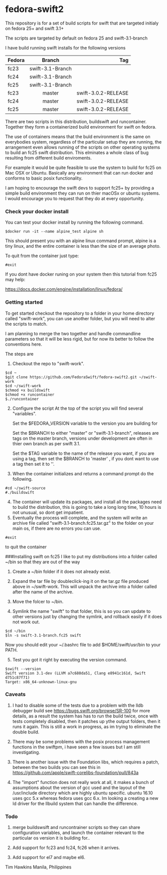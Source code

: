 # fedora-swift2
This repository is for a set of build scripts for swift that are targeted initialy on fedora 25+ and swift 3.1+ 

The scripts are targeted by default on fedora 25 and swift-3.1-branch

I have build running swift installs for the following versions 

| Fedora   |      Branch    |  Tag |
|----------|:-------------:|------:|
| fc23|  swift-3.1-Branch |   |
| fc24|     swift-3.1-Branch    |    |
| fc25 |  swift-3.1-Branch  |      |
| fc23|  master | swift-3.0.2-RELEASE  |
| fc24|     master   |  swift-3.0.2-RELEASE  |
| fc25 |  master  |   swift-3.0.2-RELEASE   |

There are two scripts in this distribution, buildswift and runcontainer. Together 
they form a containerized build environment for swift on fedora. 

The use of containers means that the buld environment is the same on everybodies 
system, regardless of the particular setup they are running, the arrangement even 
allows running of the scripts on other operating systems to build an fc25 swift distribution. This elminates a whole class of bug resulting from different build enviroments. 

For example it would be quite feasible to use the system to build for fc25 on Mac OSX or Ubuntu.
Basically any environment that can run docker and conforms to basic posix functionality. 

I am hoping to encourage the swift devs to support fc25+ by providing a simple build environment they can run on thier macOSx or ubuntu systems. I would encourage you to request that they do at every opportunity. 

### Check your docker install
You can test your docker install by running the following command.

```
$docker run -it --name alpine_test alpine sh
```

This should present you with an alpine linux command prompt, alpine is 
a tiny linux, and the entire container is less than the size of an average photo.

To quit from the container just type:
```
#exit
```

If you dont have docker runing on your system then this tutorial from fc25 may help:

https://docs.docker.com/engine/installation/linux/fedora/

### Getting started
To get started checkout the repository to a folder in your home directory 
called "swift-work", you can use another folder, but you will need to alter the scripts to match.

I am planning to merge the two together and handle commandline parameters so that
it will be less rigid, but for now its better to follow the conventions here.

The steps are

1. Checkout the repo to "swift-work".

```
$cd ~
$git clone https://github.com/FedoraSwift/fedora-swift2.git ~/swift-work
$cd ~/swift-work
$chmod +x buildswift
$chmod +x runcontainer
$./runcontainer
```
2. Configure the script
    At the top of the script you will find several "variables".

    Set the $FEDORA_VERSION variable to the version you are building for

    Set the $BRANCH to either "master" or "swift-3.1-branch", releases are tags on the 
master branch, versions under development are often in thier own branch as per swift 3.1.

    Set the $TAG variable to the name of the release you want, if you are using a tag, then set the $BRANCH to 'master'
   , if you dont want to use a tag then set it to ''. 

3. When the container initializes and returns a command prompt do the following.

```
#cd ~/swift-source
#./buildswift
```
4. The container will update its packages, and install all the packages need to build the 
distribution, this is going to take a long long time, 10 hours is not unusual, so 
dont get impatient.
5. Eventually the process will complete, and the system will write an 
archive file called "swift-3.1-branch.fc25.tar.gz" to the folder on your
main os, if there are no errors you can use.

```
#exit
```
to quit the container

###Installing swift on fc25
I like to put my distributions into a folder called ~/bin so that they 
are out of the way

1. Create a ~/bin folder if it does not already exist.

2. Expand the tar file by doubleclick-ing it on the tar.gz file produced above in ~/swift-work. This will unpack the archive into a folder called 
after the name of the archive.

3. Move the folcer to ~/bin.

4. Symlink the name "swift" to that folder, this is so you can update to other versions just by changing the symlink, 
and rollback easily if it does not work out.

```
$cd ~/bin
$ln -s swift-3.1-branch.fc25 swift
```
Now you should edit your ~/.bashrc file to add $HOME/swift/usr/bin to your PATH. 

5. Test you got it right by executing the version command. 

```
$swift --version
Swift version 3.1-dev (LLVM a7c680da51, Clang e8941c161d, Swift d751c87f71)
Target: x86_64-unknown-linux-gnu

```

### Caveats

1. I had to disable some of the tests due to a problem with the lldb debugger build
see https://bugs.swift.org/browse/SR-100 for more details, as a result the system has
has to run the build twice, once with tests completely disabled, then it patches up ythe output folders, 
then it runs it again. This is still a work in progress, as im trying to eliminate the double build. 

2. There may be some problems with the posix process management functions in the swiftpm, i have seen a few 
issues but I am still investigating.

3. There is another issue with the Foundation libs, which requires a patch, between the two builds
you can see this in https://github.com/apple/swift-corelibs-foundation/pull/843a

4. The "import" function does not really work at all, it makes a bunch of assumptions about the version of gcc used and the layout of the /usr/include directory which are highly ubuntu specific. ubuntu 16.10 uses gcc 5.x whereas fedora uses gcc 6.x. Im looking a creating a new ld driver for the llbuild system that can handle the difference.  

### Todo

1. merge buildswsift and runcontrainer scripts so they can share configuration variables, and launch 
the container relevant to the particular os version it is building for..

2. Add support for fc23 and fc24, fc26 when it arrives. 

3. Add support for el7 and maybe el6. 


Tim Hawkins
Manila, Philippines


